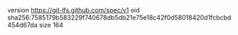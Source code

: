 version https://git-lfs.github.com/spec/v1
oid sha256:7585179b583229f740678db5db21e75e18c42f0d58018420d1fcbcbd454d67da
size 164
